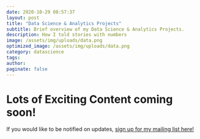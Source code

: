 ```yaml
---
date: 2020-10-29 08:57:37
layout: post
title: "Data Science & Analytics Projects"
subtitle: Brief overview of my Data Science & Analytics Projects.
description: How I told stories with numbers
image: /assets/img/uploads/data.png
optimized_image: /assets/img/uploads/data.png
category: datascience
tags:
author:
paginate: false
---
```


<!-- 
<div id="toc_container">
<h2 class="toc_title">Highlighted Projects</h2>
<ul class="toc_list">
   <li><a href="#Reinforcement Learning for Autonomous Vehicle Simulation">Reinforcement Learning for Autonomous Vehicle Simulation</a></li>
  <li><a href="#NLP Automation">NLP Automation</a></li>
  <li><a href="#Cloud Practioner Certification">Gitlet</a></li>
  <li><a href="#Recommendation Engine Research">Scheme Interpreter</a></li>
</ul>
</div>

<h1 id="Small Business">Reinforcement Learning for Autonomous Vehicle Simulation</h1>
-->

# Lots of Exciting Content coming soon! 

If you would like to be notified on updates, <a href="https://meinlee.netlify.app/contact/">sign up for my mailing list here!</a> 
